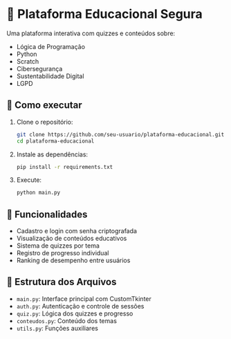 # 🧠 Plataforma Educacional Segura

Uma plataforma interativa com quizzes e conteúdos sobre:
- Lógica de Programação
- Python 
- Scratch 
- Cibersegurança
- Sustentabilidade Digital
- LGPD

## 🚀 Como executar

1. Clone o repositório:
   ```bash
   git clone https://github.com/seu-usuario/plataforma-educacional.git
   cd plataforma-educacional
   ```

2. Instale as dependências:
   ```bash
   pip install -r requirements.txt
   ```

3. Execute:
   ```bash
   python main.py
   ```

## 🔐 Funcionalidades

- Cadastro e login com senha criptografada
- Visualização de conteúdos educativos
- Sistema de quizzes por tema
- Registro de progresso individual
- Ranking de desempenho entre usuários

## 📁 Estrutura dos Arquivos

- `main.py`: Interface principal com CustomTkinter
- `auth.py`: Autenticação e controle de sessões
- `quiz.py`: Lógica dos quizzes e progresso
- `conteudos.py`: Conteúdo dos temas
- `utils.py`: Funções auxiliares
